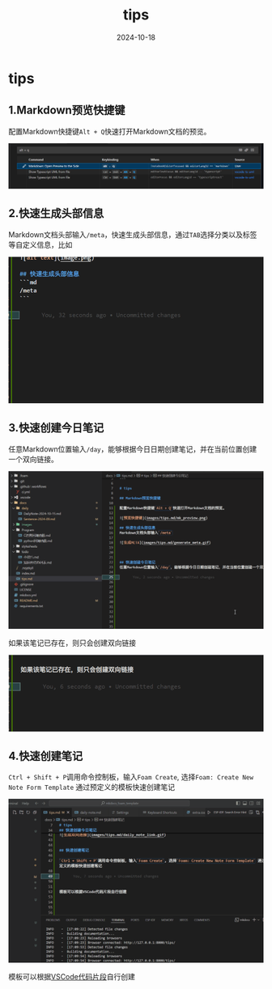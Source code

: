 ﻿---
title: tips
date: 2024-10-18
type: Other
---

# tips

## 1.Markdown预览快捷键

配置Markdown快捷键`Alt + Q`快速打开Markdown文档的预览。

![预览快捷键](images/tips.md/mk_preview.png)

## 2.快速生成头部信息
Markdown文档头部输入`/meta`，快速生成头部信息，通过`TAB`选择分类以及标签等自定义信息，比如

![生成META](images/tips.md/generate_meta.gif)



## 3.快速创建今日笔记
任意Markdown位置输入`/day`，能够根据今日日期创建笔记，并在当前位置创建一个双向链接。

![生成今日笔记](images/tips.md/daily_note.gif)


如果该笔记已存在，则只会创建双向链接

![生成双向连接](images/tips.md/daily_note_link.gif)


## 4.快速创建笔记

`Ctrl + Shift + P`调用命令控制板，输入`Foam Create`, 选择`Foam: Create New Note Form Template` 通过预定义的模板快速创建笔记

![生成双向连接](images/tips.md/generate_todo.gif)

模板可以根据[VSCode代码片段](https://vscode.js.cn/docs/editor/userdefinedsnippets)自行创建



